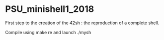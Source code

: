 # PSU_minishell1_2018
First step to the creation of the 42sh : the reproduction of a complete shell.

Compile using make re and launch ./mysh
